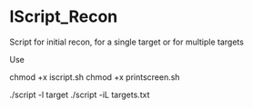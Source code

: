 # IScript_Recon
Script for initial recon, for a single target or for multiple targets


Use

chmod +x iscript.sh
chmod +x printscreen.sh

./script -l target
./script -iL targets.txt
